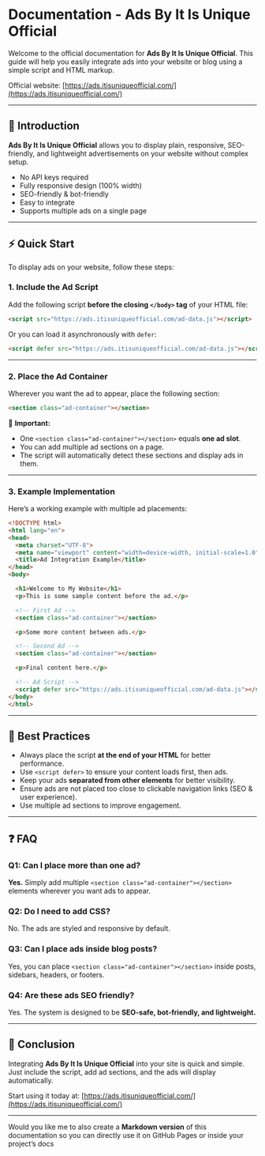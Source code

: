 # Documentation - Ads By It Is Unique Official

Welcome to the official documentation for **Ads By It Is Unique Official**.
This guide will help you easily integrate ads into your website or blog using a simple script and HTML markup.

Official website: [https://ads.itisuniqueofficial.com/](https://ads.itisuniqueofficial.com/)

---

## 📌 Introduction

**Ads By It Is Unique Official** allows you to display plain, responsive, SEO-friendly, and lightweight advertisements on your website without complex setup.

* No API keys required
* Fully responsive design (100% width)
* SEO-friendly & bot-friendly
* Easy to integrate
* Supports multiple ads on a single page

---

## ⚡ Quick Start

To display ads on your website, follow these steps:

### 1. Include the Ad Script

Add the following script **before the closing `</body>` tag** of your HTML file:

```html
<script src="https://ads.itisuniqueofficial.com/ad-data.js"></script>
```

Or you can load it asynchronously with `defer`:

```html
<script defer src="https://ads.itisuniqueofficial.com/ad-data.js"></script>
```

---

### 2. Place the Ad Container

Wherever you want the ad to appear, place the following section:

```html
<section class="ad-container"></section>
```

📌 **Important:**

* One `<section class="ad-container"></section>` equals **one ad slot**.
* You can add multiple ad sections on a page.
* The script will automatically detect these sections and display ads in them.

---

### 3. Example Implementation

Here’s a working example with multiple ad placements:

```html
<!DOCTYPE html>
<html lang="en">
<head>
  <meta charset="UTF-8">
  <meta name="viewport" content="width=device-width, initial-scale=1.0">
  <title>Ad Integration Example</title>
</head>
<body>

  <h1>Welcome to My Website</h1>
  <p>This is some sample content before the ad.</p>

  <!-- First Ad -->
  <section class="ad-container"></section>

  <p>Some more content between ads.</p>

  <!-- Second Ad -->
  <section class="ad-container"></section>

  <p>Final content here.</p>

  <!-- Ad Script -->
  <script defer src="https://ads.itisuniqueofficial.com/ad-data.js"></script>
</body>
</html>
```

---

## 🎯 Best Practices

* Always place the script **at the end of your HTML** for better performance.
* Use `<script defer>` to ensure your content loads first, then ads.
* Keep your ads **separated from other elements** for better visibility.
* Ensure ads are not placed too close to clickable navigation links (SEO & user experience).
* Use multiple ad sections to improve engagement.

---

## ❓ FAQ

### Q1: Can I place more than one ad?

**Yes.** Simply add multiple `<section class="ad-container"></section>` elements wherever you want ads to appear.

### Q2: Do I need to add CSS?

No. The ads are styled and responsive by default.

### Q3: Can I place ads inside blog posts?

Yes, you can place `<section class="ad-container"></section>` inside posts, sidebars, headers, or footers.

### Q4: Are these ads SEO friendly?

Yes. The system is designed to be **SEO-safe, bot-friendly, and lightweight.**

---

## 🚀 Conclusion

Integrating **Ads By It Is Unique Official** into your site is quick and simple.
Just include the script, add ad sections, and the ads will display automatically.

Start using it today at: [https://ads.itisuniqueofficial.com/](https://ads.itisuniqueofficial.com/)

---

Would you like me to also create a **Markdown version** of this documentation so you can directly use it on GitHub Pages or inside your project’s docs
